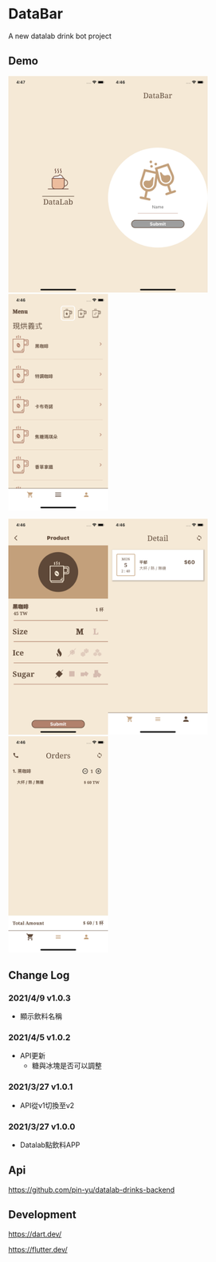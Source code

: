 # DataBar
A new datalab drink bot project  
## Demo
<img src="assets/launcher/loading.png" width="200"/><img src="assets/launcher/login.png" width="200"/><img src="assets/launcher/menus.png" width="200"/>

<img src="assets/launcher/form.png" width="200"/><img src="assets/launcher/order.png" width="200"/><img src="assets/launcher/orders.png" width="200"/>


## Change Log
### 2021/4/9 v1.0.3
- 顯示飲料名稱
### 2021/4/5 v1.0.2
- API更新
    - 糖與冰塊是否可以調整

### 2021/3/27 v1.0.1
- API從v1切換至v2

### 2021/3/27 v1.0.0
- Datalab點飲料APP

## Api
https://github.com/pin-yu/datalab-drinks-backend
## Development
https://dart.dev/

https://flutter.dev/

